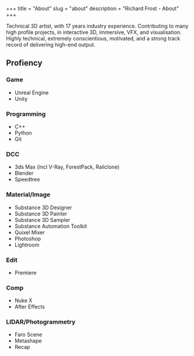 +++
title = "About"
slug = "about"
description = "Richard Frost - About"
+++

Technical 3D artist, with 17 years industry experience. Contributing to many high profile projects, in interactive 3D, immersive, VFX, and visualisation. Highly technical, extremely conscientious, motivated, and a strong track record of delivering high-end output.

## Profiency

### Game
* Unreal Engine
* Unity

### Programming
* C++
* Python
* Git

### DCC
* 3ds Max (incl V-Ray, ForestPack, Railclone)
* Blender
* Speedtree

### Material/Image
* Substance 3D Designer
* Substance 3D Painter
* Substance 3D Sampler
* Substance Automation Toolkit
* Quixel Mixer
* Photoshop
* Lightroom

### Edit
* Premiere

### Comp
* Nuke X
* After Effects

### LIDAR/Photogrammetry
* Faro Scene
* Metashape
* Recap